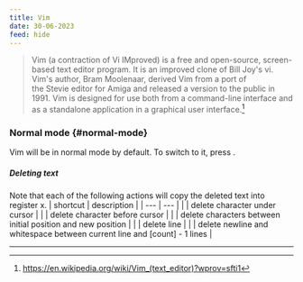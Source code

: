 ```yaml
---
title: Vim
date: 30-06-2023
feed: hide
---
```


> Vim (a contraction of Vi IMproved) is a free and open-source, screen-based text editor program. It is an improved clone of Bill Joy's vi. Vim's author, Bram Moolenaar, derived Vim from a port of the Stevie editor for Amiga and released a version to the public in 1991. Vim is designed for use both from a command-line interface and as a standalone application in a graphical user interface.[^1]

### Normal mode {#normal-mode}
Vim will be in normal mode by default. To switch to it, press . 

##### Deleting text
Note that each of the following actions will copy the deleted text into register x.
| shortcut    | description                                                              |
| ---         | ---                                                                      |
|          | delete character under cursor                                            |
|          | delete character before cursor                                           |
|  | delete characters between initial position and new position              |
|         | delete line                                                              |
|   | delete newline and whitespace between current line and [count] - 1 lines |


---

[^1]: https://en.wikipedia.org/wiki/Vim_(text_editor)?wprov=sfti1

